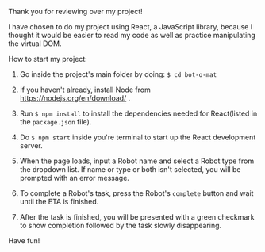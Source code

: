 Thank you for reviewing over my project!

I have chosen to do my project using React, a JavaScript library, because I thought it would be easier to read my code as well as practice manipulating the virtual DOM.

How to start my project:

1.  Go inside the project's main folder by doing:  `$ cd bot-o-mat`

2. If you haven't already, install Node from https://nodejs.org/en/download/ .

3. Run `$ npm install` to install the dependencies needed for React(listed in the `package.json` file).

4. Do `$ npm start` inside you're terminal to start up the React development server.

5. When the page loads, input a Robot name and select a Robot type from the dropdown list. If name or type or both isn't selected, you will be prompted with an error message.

6. To complete a Robot's task, press the Robot's `complete` button and wait until the ETA is finished.

7. After the task is finished, you will be presented with a green checkmark to show completion followed by the task slowly disappearing.

Have fun!
